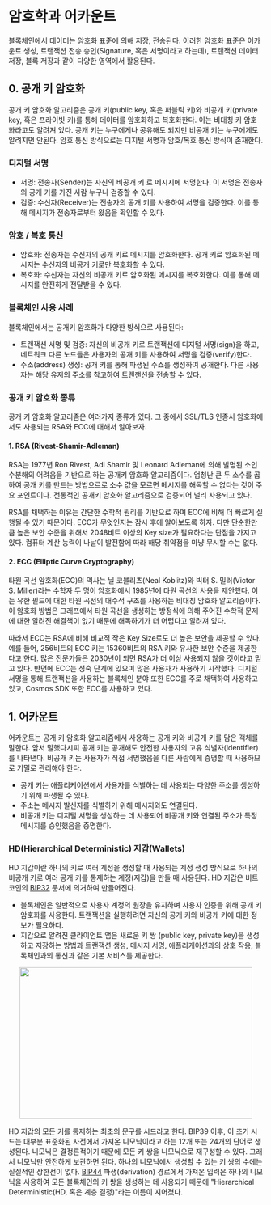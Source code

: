 # 암호학과 어카운트
블록체인에서 데이터는 암호화 표준에 의해 저장, 전송된다. 이러한 암호화 표준은 어카운트 생성, 트랜잭션 전송 승인(Signature, 혹은 서명이라고 하는데), 트랜잭션 데이터 저장, 블록 저장과 같이 다양한 영역에서 활용된다.

## 0. 공개 키 암호화 
공개 키 암호화 알고리즘은 공개 키(public key, 혹은 퍼블릭 키)와 비공개 키(private key, 혹은 프라이빗 키)를 통해 데이터를 암호화하고 복호화한다. 이는 비대칭 키 암호화라고도 알려져 있다. 공개 키는 누구에게나 공유해도 되지만 비공개 키는 누구에게도 알려지면 안된다. 암호 통신 방식으로는 디지털 서명과 암호/복호 통신 방식이 존재한다.

### 디지털 서명
- 서명: 전송자(Sender)는 자신의 비공개 키 로 메시지에 서명한다. 이 서명은 전송자의 공개 키를 가진 사람 누구나 검증할 수 있다.
- 검증: 수신자(Receiver)는 전송자의 공개 키를 사용하여 서명을 검증한다. 이를 통해 메시지가 전송자로부터 왔음을 확인할 수 있다.

### 암호 / 복호 통신
- 암호화: 전송자는 수신자의 공개 키로 메시지를 암호화한다. 공개 키로 암호화된 메시지는 수신자의 비공개 키로만 복호화할 수 있다.
- 복호화: 수신자는 자신의 비공개 키로 암호화된 메시지를 복호화한다. 이를 통해 메시지를 안전하게 전달받을 수 있다.


### 블록체인 사용 사례
블록체인에서는 공개키 암호화가 다양한 방식으로 사용된다:
- 트랜잭션 서명 및 검증: 자신의 비공개 키로 트랜잭션에 디지털 서명(sign)을 하고, 네트워크 다른 노드들은 사용자의 공개 키를 사용하여 서명을 검증(verify)한다. 
- 주소(address) 생성: 공개 키를 통해 파생된 주쇼를 생성하여 공개한다. 다른 사용자는 해당 유저의 주소를 참고하여 트랜잰션을 전송할 수 있다. 

### 공개 키 암호화 종류
공개 키 암호화 알고리즘은 여러가지 종류가 있다. 그 중에서 SSL/TLS 인증서 암호화에서도 사용되는 RSA와 ECC에 대해서 알아보자. 

#### 1. RSA (Rivest-Shamir-Adleman)
RSA는 1977년 Ron Rivest, Adi Shamir 및 Leonard Adleman에 의해 발명된 소인수분해의 어려움을 기반으로 하는 공개키 암호화 알고리즘이다. 엄청난 큰 두 소수를 곱하여 공개 키를 만드는 방법으르로 소수 값을 모르면 메시지를 해독할 수 없다는 것이 주요 포인트이다. 전통적인 공개키 암호화 알고리즘으로 검증되어 널리 사용되고 있다. 

RSA를 채택하는 이유는 간단한 수학적 원리를 기반으로 하며 ECC에 비해 더 빠르게 실행될 수 있기 때문이다. ECC가 무엇인지는 잠시 후에 알아보도록 하자. 다만 단순한만큼 높은 보안 수준을 위해서 2048비트 이상의 Key size가 필요하다는 단점을 가지고 있다. 컴퓨터 계산 능력이 나날이 발전함에 따라 해당 취약점을 마냥 무시할 수는 없다. 

#### 2. ECC (Elliptic Curve Cryptography)
타원 곡선 암호화(ECC)의 역사는 닐 코블리츠(Neal Koblitz)와 빅터 S. 밀러(Victor S. Miller)라는 수학자 두 명이 암호화에서 1985년에 타원 곡선의 사용을 제안했다. 이는 유한 필드에 대한 타원 곡선의 대수적 구조를 사용하는 비대칭 암호화 알고리즘이다. 이 암호화 방법은 그래프에서 타원 곡선을 생성하는 방정식에 의해 주어진 수학적 문제에 대한 알려진 해결책이 없기 때문에 해독하기가 더 어렵다고 알려져 있다. 

따라서 ECC는 RSA에 비해 비교적 작은 Key Size로도 더 높은 보안을 제공할 수 있다. 예를 들어, 256비트의 ECC 키는 15360비트의 RSA 키와 유사한 보안 수준을 제공한다고 한다. 많은 전문가들은 2030년이 되면 RSA가 더 이상 사용되지 않을 것이라고 믿고 있다. 반면에 ECC는 성숙 단계에 있으며 많은 사용자가 사용하기 시작했다. 디지털 서명을 통해 트랜잭션을 사용하는 블록체인 분야 또한 ECC를 주로 채택하여 사용하고 있고, Cosmos SDK 또한 ECC를 사용하고 있다.

## 1. 어카운트
어카운트는 공개 키 암호화 알고리즘에서 사용하는 공개 키와 비공개 키를 담은 객체를 말한다. 앞서 말했다시피 공개 키는 공개해도 안전한 사용자의 고유 식별자(identifier)를 나타낸다. 비공개 키는 사용자가 직접 서명했음을 다른 사람에게 증명할 때 사용하므로 기밀로 관리해야 한다. 
- 공개 키는 애플리케이션에서 사용자를 식별하는 데 사용되는 다양한 주소를 생성하기 위해 파생될 수 있다.
- 주소는 메시지 발신자를 식별하기 위해 메시지와도 연결된다. 
- 비공개 키는 디지털 서명을 생성하는 데 사용되어 비공개 키와 연결된 주소가 특정 메시지를 승인했음을 증명한다.

### HD(Hierarchical Deterministic) 지갑(Wallets)
HD 지갑이란 하나의 키로 여러 계정을 생성할 때 사용되는 계정 생성 방식으로 하나의 비공개 키로 여러 공개 키를 통제하는 계정(지갑)을 만들 때 사용된다. HD 지갑은 비트코인의 [BIP32](https://en.bitcoin.it/wiki/BIP_0032) 문서에 의거하여 만들어진다.
- 블록체인은 일반적으로 사용자 계정의 원장을 유지하며 사용자 인증을 위해 공개 키 암호화를 사용한다. 트랜잭션을 실행하려면 자신의 공개 키와 비공개 키에 대한 정보가 필요하다. 
- 지갑으로 알려진 클라이언트 앱은 새로운 키 쌍 (public key, private key)을 생성하고 저장하는 방법과 트랜잭션 생성, 메시지 서명, 애플리케이션과의 상호 작용, 블록체인과의 통신과 같은 기본 서비스를 제공한다. 

<p align="center">
  <img width="460" height="300" src="https://github.com/bitcoin/bips/blob/master/bip-0032/derivation.png?raw=true">
</p>

HD 지갑의 모든 키를 통제하는 최초의 문구를 시드라고 한다. BIP39 이후, 이 초기 시드는 대부분 표준화된 사전에서 가져온 니모닉이라고 하는 12개 또는 24개의 단어로 생성된다. 니모닉은 결정론적이기 때문에 모든 키 쌍을 니모닉으로 재구성할 수 있다. 그래서 니모닉만 안전하게 보관하면 된다. 하나의 니모닉에서 생성할 수 있는 키 쌍의 수에는 실질적인 상한선이 없다. [BIP44](https://github.com/bitcoin/bips/blob/master/bip-0044.mediawiki) 파생(derivation) 경로에서 가져온 입력은 하나의 니모닉을 사용하여 모든 블록체인의 키 쌍을 생성하는 데 사용되기 때문에 "Hierarchical Deterministic(HD, 혹은 계층 결정)"라는 이름이 지어졌다. 

